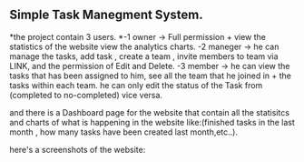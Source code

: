 
## Simple Task Manegment System.
*the project contain 3 users.
*-1 owner -> Full permission + view the statistics of the website view the analytics charts.
-2 maneger -> he can manage the tasks, add task , create a team , invite members to team via LINK, and the permission of Edit and Delete.
-3 member -> he can view the tasks that has been assigned to him, see all the team that he joined in + the tasks within each team. he can only edit the status of the Task from (completed to no-completed) vice versa.

and there is a Dashboard page for the website that contain all the statisitcs and charts of what is happening in the website like:(finished tasks in the last month , how many tasks have been created last month,etc..).

here's a screenshots of the website:
